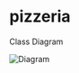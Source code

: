 # pizzeria
Class Diagram

![Diagram](https://github.com/88mary256/pizzeria/blob/master/resources/pizzeria.png)
